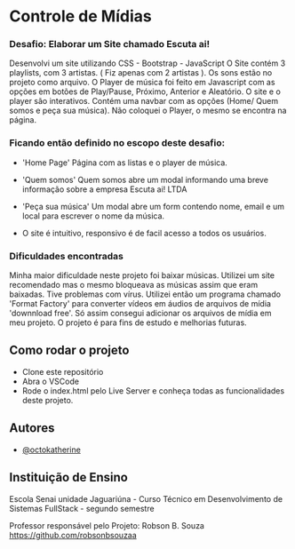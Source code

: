 
# Controle de Mídias

### Desafio: Elaborar um Site chamado Escuta ai!

Desenvolvi um site utilizando CSS - Bootstrap - JavaScript
O Site contém 3 playlists, com 3 artistas. ( Fiz apenas com 2 artistas ).
Os sons estão no projeto como arquivo.
O Player de música foi feito em Javascript com as opções em botões de Play/Pause, Próximo, Anterior e Aleatório.
O site e o player são interativos.
Contém uma navbar com as opções (Home/ Quem somos e peça sua música). Não coloquei o Player, o mesmo se encontra na página. 

### Ficando então definido no escopo deste desafio:

- 'Home Page'
Página com as listas e o player de música.

- 'Quem somos'
Quem somos abre um modal informando uma breve informação sobre a empresa Escuta ai! LTDA

- 'Peça sua música'
Um modal abre um form contendo nome, email e um local para escrever o nome da música.

- O site é intuitivo, responsivo é de facil acesso a todos os usuários.

### Dificuldades encontradas

Minha maior dificuldade neste projeto foi baixar músicas. Utilizei um site recomendado mas o mesmo bloqueava as músicas assim que eram baixadas. Tive problemas com vírus.
Utilizei  então um programa chamado 'Format Factory' para converter vídeos em áudios de arquivos de mídia 'downnload free'. Só assim consegui adicionar os arquivos de mídia em meu projeto.
O projeto é para fins de estudo e melhorias futuras.


## Como rodar o projeto

- Clone este repositório
- Abra o VSCode
- Rode o index.html pelo Live Server e conheça todas as funcionalidades deste projeto.
## Autores

- [@octokatherine](https://www.github.com/octokatherine)


## Instituição de Ensino

Escola Senai unidade Jaguariúna - Curso Técnico em Desenvolvimento de Sistemas FullStack - segundo semestre

Professor responsável pelo Projeto: Robson B. Souza https://github.com/robsonbsouzaa
